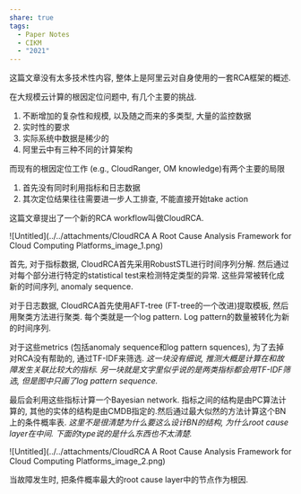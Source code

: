 ```yaml
---
share: true
tags:
  - Paper Notes
  - CIKM
  - "2021"
---
```


这篇文章没有太多技术性内容, 整体上是阿里云对自身使用的一套RCA框架的概述.

在大规模云计算的根因定位问题中, 有几个主要的挑战.

1. 不断增加的复杂性和规模, 以及随之而来的多类型, 大量的监控数据
2. 实时性的要求
3. 实际系统中数据是稀少的
4. 阿里云中有三种不同的计算架构

而现有的根因定位工作 (e.g., CloudRanger, OM knowledge)有两个主要的局限

1. 首先没有同时利用指标和日志数据
2. 其次定位结果往往需要进一步人工排查, 不能直接开始take action

这篇文章提出了一个新的RCA workflow叫做CloudRCA.

![Untitled](../../attachments/CloudRCA A Root Cause Analysis Framework for Cloud Computing Platforms_image_1.png)

首先, 对于指标数据, CloudRCA首先采用RobustSTL进行时间序列分解. 然后通过对每个部分进行特定的statistical test来检测特定类型的异常. 这些异常被转化成新的时间序列, anomaly sequence.

对于日志数据, CloudRCA首先使用AFT-tree (FT-tree的一个改进)提取模板, 然后用聚类方法进行聚类. 每个类就是一个log pattern. Log pattern的数量被转化为新的时间序列.

对于这些metrics (包括anomaly sequence和log pattern squences), 为了去掉对RCA没有帮助的, 通过TF-IDF来筛选. *这一块没有细说, 推测大概是计算在和故障发生关联比较大的指标. 另一块就是文字里似乎说的是两类指标都会用TF-IDF筛选, 但是图中只画了log pattern sequence.*

最后会利用这些指标计算一个Bayesian network. 指标之间的结构是由PC算法计算的, 其他的实体的结构是由CMDB指定的.然后通过最大似然的方法计算这个BN上的条件概率表. *这里不是很清楚为什么要这么设计BN的结构, 为什么root cause layer在中间. 下面的type说的是什么东西也不太清楚.*

![Untitled](../../attachments/CloudRCA A Root Cause Analysis Framework for Cloud Computing Platforms_image_2.png)

当故障发生时, 把条件概率最大的root cause layer中的节点作为根因.